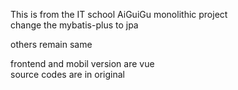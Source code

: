 This is from the IT school AiGuiGu monolithic project
<br>
change the mybatis-plus to jpa 

others remain same  

frontend and mobil version are vue  
source codes are in original 